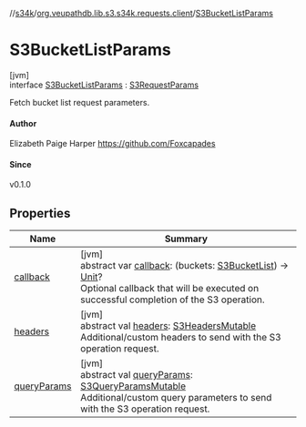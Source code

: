 //[s34k](../../../index.md)/[org.veupathdb.lib.s3.s34k.requests.client](../index.md)/[S3BucketListParams](index.md)

# S3BucketListParams

[jvm]\
interface [S3BucketListParams](index.md) : [S3RequestParams](../../org.veupathdb.lib.s3.s34k.requests/-s3-request-params/index.md)

Fetch bucket list request parameters.

#### Author

Elizabeth Paige Harper https://github.com/Foxcapades

#### Since

v0.1.0

## Properties

| Name | Summary |
|---|---|
| [callback](callback.md) | [jvm]<br>abstract var [callback](callback.md): (buckets: [S3BucketList](../../org.veupathdb.lib.s3.s34k.response/-s3-bucket-list/index.md)) -&gt; [Unit](https://kotlinlang.org/api/latest/jvm/stdlib/kotlin/-unit/index.html)?<br>Optional callback that will be executed on successful completion of the S3 operation. |
| [headers](../../org.veupathdb.lib.s3.s34k.requests/-s3-request-params/headers.md) | [jvm]<br>abstract val [headers](../../org.veupathdb.lib.s3.s34k.requests/-s3-request-params/headers.md): [S3HeadersMutable](../../org.veupathdb.lib.s3.s34k.fields.headers/-s3-headers-mutable/index.md)<br>Additional/custom headers to send with the S3 operation request. |
| [queryParams](../../org.veupathdb.lib.s3.s34k.requests/-s3-request-params/query-params.md) | [jvm]<br>abstract val [queryParams](../../org.veupathdb.lib.s3.s34k.requests/-s3-request-params/query-params.md): [S3QueryParamsMutable](../../org.veupathdb.lib.s3.s34k.fields.query_params/-s3-query-params-mutable/index.md)<br>Additional/custom query parameters to send with the S3 operation request. |
